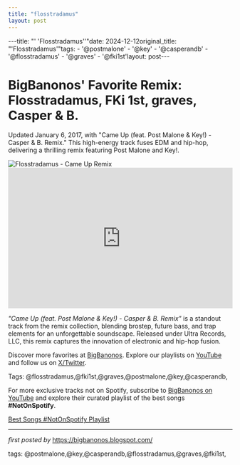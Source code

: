 ```yaml
---
title: "flosstradamus"
layout: post
---
```

---title: "' 'Flosstradamus''"date: 2024-12-12original_title: "'Flosstradamus'"tags:  - '@postmalone'  - '@key'  - '@casperandb'  - '@flosstradamus'  - '@graves'  - '@fki1st'layout: post---<!-- Post Title --><h1 >BigBanonos' Favorite Remix: Flosstradamus, FKi 1st, graves, Casper & B.</h1> <!-- Introductory Text --><p >Updated January 6, 2017, with "Came Up (feat. Post Malone & Key!) - Casper & B. Remix." This high-energy track fuses EDM and hip-hop, delivering a thrilling remix featuring Post Malone and Key!.</p> <!-- Featured Image --><div > <img src="https://discotech.me/wp-content/uploads/2020/04/flosstadamus.jpg" alt="Flosstradamus - Came Up Remix" /></div> <!-- YouTube Video Embed --><div > <iframe width="100%" height="315" src="https://www.youtube.com/embed/hWZynQ3Egus" title="Flosstradamus, Fki1st & graves - Came Up feat. Post Malone & Key! (Casper & B. Remix) [Cover Art]" frameborder="0" allow="accelerometer; autoplay; encrypted-media; gyroscope; picture-in-picture; web-share" referrerpolicy="strict-origin-when-cross-origin" allowfullscreen></iframe></div> <!-- Song Information --><div > <p><em>"Came Up (feat. Post Malone & Key!) - Casper & B. Remix"</em> is a standout track from the remix collection, blending brostep, future bass, and trap elements for an unforgettable soundscape. Released under Ultra Records, LLC, this remix captures the innovation of electronic and hip-hop fusion.</p></div> <!-- Footer Links --><div > <p>Discover more favorites at <a href="https://bigbanonos.blogspot.com/" target="_blank">BigBanonos</a>. Explore our playlists on <a href="https://www.youtube.com/@BigBanonos" target="_blank">YouTube</a> and follow us on <a href="https://x.com/bigbanonos" target="_blank">X/Twitter</a>.</p></div> <!-- Tags --><p >Tags: @flosstradamus,@fki1st,@graves,@postmalone,@key,@casperandb,</p><!--Subscribe and Playlist Links--><div>    <p>For more exclusive tracks not on Spotify, subscribe to <a href="https://www.youtube.com/@BigBanonos" target="_blank">BigBanonos on YouTube</a> and explore their curated playlist of the best songs <strong>#NotOnSpotify</strong>.</p>    <p><a href="https://www.youtube.com/playlist?list=PLtuNtuTatqI0kFahUCbtbfenC_ET5O_tr" target="_blank">Best Songs #NotOnSpotify Playlist<br /></a></p></div><hr /><p><em>first posted by</em> <a href="https://bigbanonos.blogspot.com/" rel="noopener" target="_new">https://bigbanonos.blogspot.com/</a></p><p>tags: @postmalone,@key,@casperandb,@flosstradamus,@graves,@fki1st,</p>